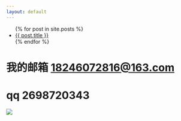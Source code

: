 ```yaml
---
layout: default
---
```


<ul>
  {% for post in site.posts %}
    <li>
      <a href="{{ post.url }}">{{ post.title }}</a>
    </li>
  {% endfor %}
</ul>



# 我的邮箱 18246072816@163.com
# qq 2698720343
![](https://timgsa.baidu.com/timg?image&quality=80&size=b9999_10000&sec=1512987481543&di=b9a3f90596feca35af8c37a66e84f583&imgtype=0&src=http%3A%2F%2Fimg3.duitang.com%2Fuploads%2Fitem%2F201605%2F21%2F20160521093643_YXkQz.jpeg)
